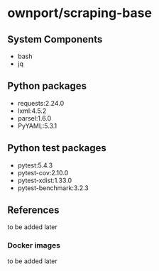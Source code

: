 # ownport/scraping-base

## System Components

- bash
- jq

## Python packages

- requests:2.24.0
- lxml:4.5.2
- parsel:1.6.0
- PyYAML:5.3.1

## Python test packages

- pytest:5.4.3
- pytest-cov:2.10.0
- pytest-xdist:1.33.0
- pytest-benchmark:3.2.3

## References

to be added later

### Docker images

to be added later

